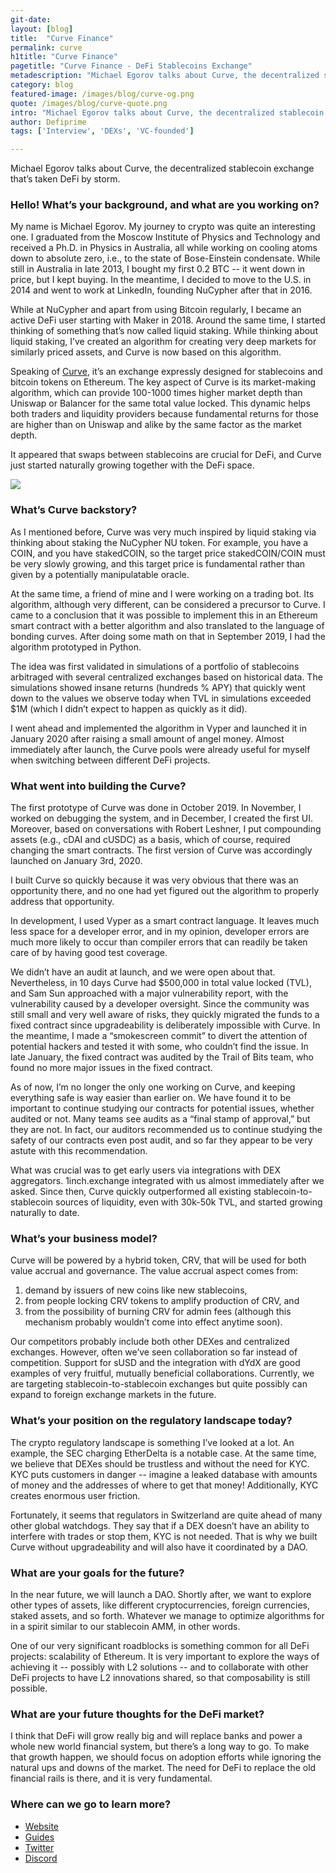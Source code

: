 ```yaml
---
git-date:
layout: [blog]
title:  "Curve Finance"
permalink: curve
h1title: "Curve Finance"
pagetitle: "Curve Finance - DeFi Stablecoins Exchange"
metadescription: "Michael Egorov talks about Curve, the decentralized stablecoin exchange that’s taken DeFi by storm"
category: blog
featured-image: /images/blog/curve-og.png
quote: /images/blog/curve-quote.png
intro: "Michael Egorov talks about Curve, the decentralized stablecoin exchange that’s taken DeFi by storm"
author: Defiprime
tags: ['Interview', 'DEXs', 'VC-founded']

---
```

Michael Egorov talks about Curve, the decentralized stablecoin exchange that’s taken DeFi by storm.

### Hello! What’s your background, and what are you working on?

My name is Michael Egorov. My journey to crypto was quite an interesting one. I graduated from the Moscow Institute of Physics and Technology and received a Ph.D. in Physics in Australia, all while working on cooling atoms down to absolute zero, i.e., to the state of Bose-Einstein condensate. While still in Australia in late 2013, I bought my first 0.2 BTC -- it went down in price, but I kept buying. In the meantime, I decided to move to the U.S. in 2014 and went to work at LinkedIn, founding NuCypher after that in 2016.

While at NuCypher and apart from using Bitcoin regularly, I became an active DeFi user starting with Maker in 2018. Around the same time, I started thinking of something that’s now called liquid staking. While thinking about liquid staking, I’ve created an algorithm for creating very deep markets for similarly priced assets, and Curve is now based on this algorithm.

Speaking of [Curve](https://www.curve.fi/), it’s an exchange expressly designed for stablecoins and bitcoin tokens on Ethereum. The key aspect of Curve is its market-making algorithm, which can provide 100-1000 times higher market depth than Uniswap or Balancer for the same total value locked. This dynamic helps both traders and liquidity providers because fundamental returns for those are higher than on Uniswap and alike by the same factor as the market depth.

It appeared that swaps between stablecoins are crucial for DeFi, and Curve just started naturally growing together with the DeFi space.

![](/images/blog/Curve_fi.png)

### What’s Curve backstory?

As I mentioned before, Curve was very much inspired by liquid staking via thinking about staking the NuCypher NU token. For example, you have a COIN, and you have stakedCOIN, so the target price stakedCOIN/COIN must be very slowly growing, and this target price is fundamental rather than given by a potentially manipulatable oracle.

At the same time, a friend of mine and I were working on a trading bot. Its algorithm, although very different, can be considered a precursor to Curve. I came to a conclusion that it was possible to implement this in an Ethereum smart contract with a better algorithm and also translated to the language of bonding curves. After doing some math on that in September 2019, I had the algorithm prototyped in Python.

The idea was first validated in simulations of a portfolio of stablecoins arbitraged with several centralized exchanges based on historical data. The simulations showed insane returns (hundreds % APY) that quickly went down to the values we observe today when TVL in simulations exceeded $1M (which I didn’t expect to happen as quickly as it did).

I went ahead and implemented the algorithm in Vyper and launched it in January 2020 after raising a small amount of angel money. Almost immediately after launch, the Curve pools were already useful for myself when switching between different DeFi projects.


### What went into building the Curve?

The first prototype of Curve was done in October 2019. In November, I worked on debugging the system, and in December, I created the first UI. Moreover, based on conversations with Robert Leshner, I put compounding assets (e.g., cDAI and cUSDC) as a basis, which of course, required changing the smart contracts. The first version of Curve was accordingly launched on January 3rd, 2020.

I built Curve so quickly because it was very obvious that there was an opportunity there, and no one had yet figured out the algorithm to properly address that opportunity.

In development, I used Vyper as a smart contract language. It leaves much less space for a developer error, and in my opinion, developer errors are much more likely to occur than compiler errors that can readily be taken care of by having good test coverage.

We didn’t have an audit at launch, and we were open about that. Nevertheless, in 10 days Curve had $500,000 in total value locked (TVL), and Sam Sun approached with a major vulnerability report, with the vulnerability caused by a developer oversight. Since the community was still small and very well aware of risks, they quickly migrated the funds to a fixed contract since upgradeability is deliberately impossible with Curve. In the meantime, I made a “smokescreen commit” to divert the attention of potential hackers and tested it with some, who couldn’t find the issue. In late January, the fixed contract was audited by the Trail of Bits team, who found no more major issues in the fixed contract.

As of now, I’m no longer the only one working on Curve, and keeping everything safe is way easier than earlier on. We have found it to be important to continue studying our contracts for potential issues, whether audited or not. Many teams see audits as a “final stamp of approval,” but they are not. In fact, our auditors recommended us to continue studying the safety of our contracts even post audit, and so far they appear to be very astute with this recommendation.

What was crucial was to get early users via integrations with DEX aggregators. 1inch.exchange integrated with us almost immediately after we asked. Since then, Curve quickly outperformed all existing stablecoin-to-stablecoin sources of liquidity, even with 30k-50k TVL, and started growing naturally to date.


### What’s your business model?

Curve will be powered by a hybrid token, CRV, that will be used for both value accrual and governance. The value accrual aspect comes from:
1. demand by issuers of new coins like new stablecoins,
2. from people locking CRV tokens to amplify production of CRV, and
3. from the possibility of burning CRV for admin fees (although this mechanism probably wouldn’t come into effect anytime soon).

Our competitors probably include both other DEXes and centralized exchanges. However, often we’ve seen collaboration so far instead of competition. Support for sUSD and the integration with dYdX are good examples of very fruitful, mutually beneficial collaborations. Currently, we are targeting stablecoin-to-stablecoin exchanges but quite possibly can expand to foreign exchange markets in the future.


### What’s your position on the regulatory landscape today?

The crypto regulatory landscape is something I’ve looked at a lot. An example, the SEC charging EtherDelta is a notable case. At the same time, we believe that DEXes should be trustless and without the need for KYC. KYC puts customers in danger -- imagine a leaked database with amounts of money and the addresses of where to get that money! Additionally, KYC creates enormous user friction.

Fortunately, it seems that regulators in Switzerland are quite ahead of many other global watchdogs. They say that if a DEX doesn’t have an ability to interfere with trades or stop them, KYC is not needed. That is why we built Curve without upgradeability and will also have it coordinated by a DAO.


### What are your goals for the future?

In the near future, we will launch a DAO. Shortly after, we want to explore other types of assets, like different cryptocurrencies, foreign currencies, staked assets, and so forth. Whatever we manage to optimize algorithms for in a spirit similar to our stablecoin AMM, in other words.

One of our very significant roadblocks is something common for all DeFi projects: scalability of Ethereum. It is very important to explore the ways of achieving it -- possibly with L2 solutions -- and to collaborate with other DeFi projects to have L2 innovations shared, so that composability is still possible.


### What are your future thoughts for the DeFi market?

I think that DeFi will grow really big and will replace banks and power a whole new world financial system, but there’s a long way to go. To make that growth happen, we should focus on adoption efforts while ignoring the natural ups and downs of the market. The need for DeFi to replace the old financial rails is there, and it is very fundamental.


### Where can we go to learn more?
- [Website](https://www.curve.fi/)
- [Guides](https://guides.curve.fi/)
- [Twitter](https://twitter.com/CurveFinance)
- [Discord](https://discord.gg/9uEHakc)
